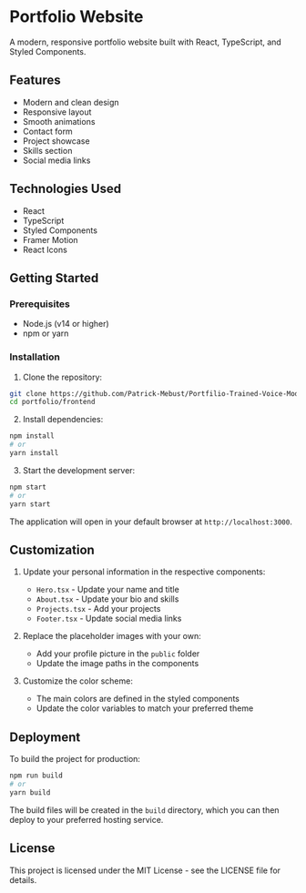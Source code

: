 # Portfolio Website

A modern, responsive portfolio website built with React, TypeScript, and Styled Components.

## Features

- Modern and clean design
- Responsive layout
- Smooth animations
- Contact form
- Project showcase
- Skills section
- Social media links

## Technologies Used

- React
- TypeScript
- Styled Components
- Framer Motion
- React Icons

## Getting Started

### Prerequisites

- Node.js (v14 or higher)
- npm or yarn

### Installation

1. Clone the repository:
```bash
git clone https://github.com/Patrick-Mebust/Portfilio-Trained-Voice-Model.git
cd portfolio/frontend
```

2. Install dependencies:
```bash
npm install
# or
yarn install
```

3. Start the development server:
```bash
npm start
# or
yarn start
```

The application will open in your default browser at `http://localhost:3000`.

## Customization

1. Update your personal information in the respective components:
   - `Hero.tsx` - Update your name and title
   - `About.tsx` - Update your bio and skills
   - `Projects.tsx` - Add your projects
   - `Footer.tsx` - Update social media links

2. Replace the placeholder images with your own:
   - Add your profile picture in the `public` folder
   - Update the image paths in the components

3. Customize the color scheme:
   - The main colors are defined in the styled components
   - Update the color variables to match your preferred theme

## Deployment

To build the project for production:

```bash
npm run build
# or
yarn build
```

The build files will be created in the `build` directory, which you can then deploy to your preferred hosting service.

## License

This project is licensed under the MIT License - see the LICENSE file for details. 